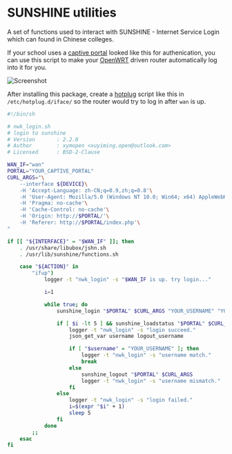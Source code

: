 # SUNSHINE utilities

A set of functions used to interact with SUNSHINE - Internet Service Login which can found in Chinese colleges.

If your school uses a [captive portal](https://en.wikipedia.org/wiki/Captive_portal "Captive portal - Wikipedia") looked like this for authenication, you can use this script to make your [OpenWRT](https://openwrt.org/ "OpenWrt Project: Welcome to the OpenWrt Project") driven router automatically log into it for you.

![Screenshot](https://user-images.githubusercontent.com/8053733/53685814-92c13f80-3d5a-11e9-9f23-8561eda08a45.png)

After installing this package, create a [hotplug](https://openwrt.org/docs/guide-user/base-system/hotplug_lede "OpenWrt Project: Hotplug") script like this in `/etc/hotplug.d/iface/` so the router would try to log in after `wan` is up.

```bash
#!/bin/sh

# nwk_login.sh
# login to sunshine
# Version		: 2.2.0
# Author		: xymopen <xuyiming.open@outlook.com>
# Licensed		: BSD-2-Clause

WAN_IF="wan"
PORTAL="YOUR_CAPTIVE_PORTAL"
CURL_ARGS="\
	--interface ${DEVICE}\
	-H 'Accept-Language: zh-CN;q=0.9,zh;q=0.8'\
	-H 'User-Agent: Mozilla/5.0 (Windows NT 10.0; Win64; x64) AppleWebKit/537.36 (KHTML, like Gecko) Chrome/67.0.3396.62 Safari/537.36'\
	-H 'Pragma: no-cache'\
	-H 'Cache-Control: no-cache'\
	-H 'Origin: http://$PORTAL/'\
	-H 'Referer: http://$PORTAL/index.php'\
"

if [[ "${INTERFACE}" = "$WAN_IF" ]]; then
	. /usr/share/libubox/jshn.sh
	. /usr/lib/sunshine/functions.sh

	case "${ACTION}" in
		"ifup")
			logger -t "nwk_login" -s "$WAN_IF is up. try login..."

			i=1

			while true; do
				sunshine_login "$PORTAL" $CURL_ARGS "YOUR_USERNAME" "YOUR_ISP" "YOUR_PASSWORD"

				if [ $i -lt 5 ] && sunshine_loadstatus "$PORTAL" $CURL_ARGS && sunshine_checkstatus; then
					logger -t "nwk_login" -s "login succeed."
					json_get_var username logout_username

					if [ "$username" = "YOUR_USERNAME" ]; then
						logger -t "nwk_login" -s "username match."
						break
					else
						sunshine_logout "$PORTAL" $CURL_ARGS
						logger -t "nwk_login" -s "username mismatch."
					fi
				else
					logger -t "nwk_login" -s "login failed."
					i=$(expr "$i" + 1)
					sleep 5
				fi
			done
		;;
	esac
fi
```
